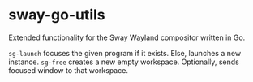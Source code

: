 # sway-go-utils
Extended functionality for the Sway Wayland compositor written in Go.

`sg-launch` focuses the given program if it exists. Else, launches a new instance.
`sg-free` creates a new empty workspace. Optionally, sends focused window to that workspace.
